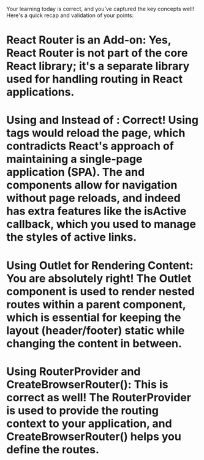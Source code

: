 Your learning today is correct, and you’ve captured the key concepts well! Here's a quick recap and validation of your points:

# React Router is an Add-on: Yes, React Router is not part of the core React library; it's a separate library used for handling routing in React applications.

# Using <Link> and <NavLink> Instead of <a>: Correct! Using <a> tags would reload the page, which contradicts React's approach of maintaining a single-page application (SPA). The <Link> and <NavLink> components allow for navigation without page reloads, and <NavLink> indeed has extra features like the isActive callback, which you used to manage the styles of active links.

# Using Outlet for Rendering Content: You are absolutely right! The Outlet component is used to render nested routes within a parent component, which is essential for keeping the layout (header/footer) static while changing the content in between.

# Using RouterProvider and CreateBrowserRouter(): This is correct as well! The RouterProvider is used to provide the routing context to your application, and CreateBrowserRouter() helps you define the routes.